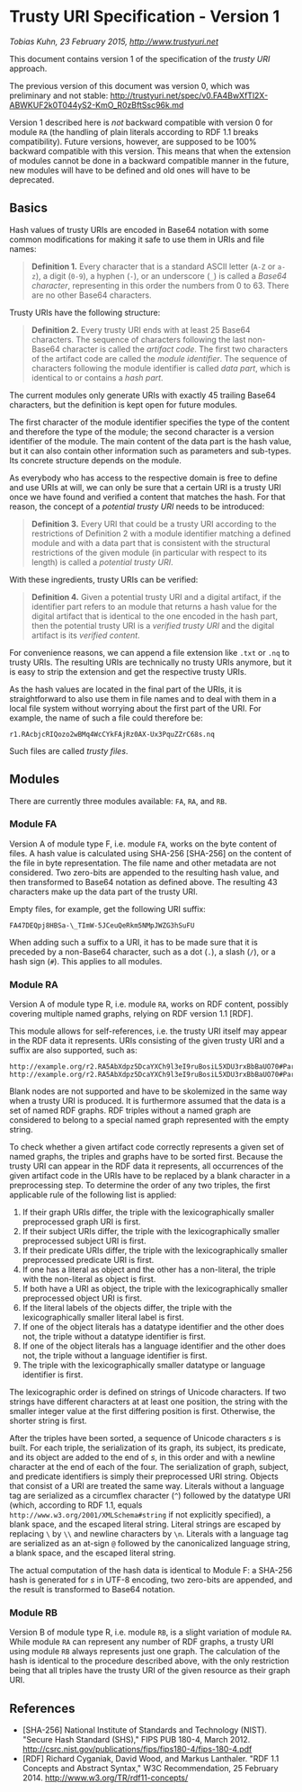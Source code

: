 Trusty URI Specification - Version 1
====================================

_Tobias Kuhn, 23 February 2015, http://www.trustyuri.net_

This document contains version 1 of the specification of the _trusty URI_
approach.

The previous version of this document was version 0, which was preliminary and
not stable:
http://trustyuri.net/spec/v0.FA4BwXfTl2X-ABWKUF2k0T044yS2-KmO_R0zBftSsc96k.md

Version 1 described here is _not_ backward compatible with version 0 for module
`RA` (the handling of plain literals according to RDF 1.1 breaks compatibility).
Future versions, however, are supposed to be 100% backward compatible with this
version. This means that when the extension of modules cannot be done in a
backward compatible manner in the future, new modules will have to be defined
and old ones will have to be deprecated.


Basics
------

Hash values of trusty URIs are encoded in Base64 notation with some common
modifications for making it safe to use them in URIs and file names:

> **Definition 1.**
> Every character that is a standard ASCII letter (`A-Z` or `a-z`), a digit
> (`0-9`), a hyphen (`-`), or an underscore (`_`) is called a _Base64
> character_, representing in this order the numbers from 0 to 63. There are no
> other Base64 characters.

Trusty URIs have the following structure:

> **Definition 2.**
> Every trusty URI ends with at least 25 Base64 characters. The sequence of
> characters following the last non-Base64 character is called the _artifact
> code_. The first two characters of the artifact code are called the _module
> identifier_. The sequence of characters following the module identifier is
> called _data part_, which is identical to or contains a _hash part_.

The current modules only generate URIs with exactly 45 trailing Base64
characters, but the definition is kept open for future modules.

The first character of the module identifier specifies the type of the content
and therefore the type of the module; the second character is a version
identifier of the module. The main content of the data part is the hash value,
but it can also contain other information such as parameters and sub-types. Its
concrete structure depends on the module.

As everybody who has access to the respective domain is free to define and use
URIs at will, we can only be sure that a certain URI is a trusty URI once we
have found and verified a content that matches the hash. For that reason, the
concept of a _potential trusty URI_ needs to be introduced:

> **Definition 3.**
> Every URI that could be a trusty URI according to the restrictions of
> Definition 2 with a module identifier matching a defined module and with a
> data part that is consistent with the structural restrictions of the given
> module (in particular with respect to its length) is called a _potential
> trusty URI_.

With these ingredients, trusty URIs can be verified:

> **Definition 4.**
> Given a potential trusty URI and a digital artifact, if the identifier part
> refers to an module that returns a hash value for the digital artifact that is
> identical to the one encoded in the hash part, then the potential trusty URI
> is a _verified trusty URI_ and the digital artifact is its _verified content_.

For convenience reasons, we can append a file extension like `.txt` or `.nq` to
trusty URIs. The resulting URIs are technically no trusty URIs anymore, but it
is easy to strip the extension and get the respective trusty URIs.

As the hash values are located in the final part of the URIs, it is
straightforward to also use them in file names and to deal with them in a local
file system without worrying about the first part of the URI. For example, the
name of such a file could therefore be:

    r1.RAcbjcRIQozo2wBMq4WcCYkFAjRz0AX-Ux3PquZZrC68s.nq

Such files are called _trusty files_.


Modules
-------

There are currently three modules available: `FA`, `RA`, and `RB`.


### Module FA

Version A of module type F, i.e. module `FA`, works on the byte content of
files. A hash value is calculated using SHA-256 [SHA-256] on the content of the
file in byte representation. The file name and other metadata are not
considered. Two zero-bits are appended to the resulting hash value, and then
transformed to Base64 notation as defined above. The resulting 43 characters
make up the data part of the trusty URI.

Empty files, for example, get the following URI suffix:

    FA47DEQpj8HBSa-\_TImW-5JCeuQeRkm5NMpJWZG3hSuFU

When adding such a suffix to a URI, it has to be made sure that it is preceded
by a non-Base64 character, such as a dot (`.`), a slash (`/`), or a hash sign
(`#`). This applies to all modules.


### Module RA

Version A of module type R, i.e. module `RA`, works on RDF content, possibly
covering multiple named graphs, relying on RDF version 1.1 [RDF].

This module allows for self-references, i.e. the trusty URI itself may appear in
the RDF data it represents. URIs consisting of the given trusty URI and a suffix
are also supported, such as:

    http://example.org/r2.RA5AbXdpz5DcaYXCh9l3eI9ruBosiL5XDU3rxBbBaUO70#Part1
    http://example.org/r2.RA5AbXdpz5DcaYXCh9l3eI9ruBosiL5XDU3rxBbBaUO70#Part2

Blank nodes are not supported and have to be skolemized in the same way when a
trusty URI is produced. It is furthermore assumed that the data is a set of
named RDF graphs. RDF triples without a named graph are considered to belong to
a special named graph represented with the empty string.

To check whether a given artifact code correctly represents a given set of named
graphs, the triples and graphs have to be sorted first. Because the trusty URI
can appear in the RDF data it represents, all occurrences of the given artifact
code in the URIs have to be replaced by a blank character in a preprocessing
step. To determine the order of any two triples, the first applicable rule of
the following list is applied:

1. If their graph URIs differ, the triple with the lexicographically smaller
   preprocessed graph URI is first.
2. If their subject URIs differ, the triple with the lexicographically smaller
   preprocessed subject URI is first.
3. If their predicate URIs differ, the triple with the lexicographically smaller
   preprocessed predicate URI is first.
4. If one has a literal as object and the other has a non-literal, the triple
   with the non-literal as object is first.
5. If both have a URI as object, the triple with the lexicographically smaller
   preprocessed object URI is first.
6. If the literal labels of the objects differ, the triple with the
   lexicographically smaller literal label is first.
7. If one of the object literals has a datatype identifier and the other does
   not, the triple without a datatype identifier is first.
8. If one of the object literals has a language identifier and the other does
   not, the triple without a language identifier is first.
9. The triple with the lexicographically smaller datatype or language identifier
   is first.

The lexicographic order is defined on strings of Unicode characters. If two
strings have different characters at at least one position, the string with the
smaller integer value at the first differing position is first. Otherwise, the
shorter string is first.

After the triples have been sorted, a sequence of Unicode characters _s_ is
built. For each triple, the serialization of its graph, its subject, its
predicate, and its object are added to the end of _s_, in this order and with a
newline character at the end of each of the four. The serialization of graph,
subject, and predicate identifiers is simply their preprocessed URI string.
Objects that consist of a URI are treated the same way. Literals without a
language tag are serialized as a circumflex character (`^`) followed by the
datatype URI (which, according to RDF 1.1, equals
`http://www.w3.org/2001/XMLSchema#string` if not explicitly specified), a blank
space, and the escaped literal string. Literal strings are escaped by replacing
`\` by `\\` and newline characters by `\n`. Literals with a language tag are
serialized as an at-sign `@` followed by the canonicalized language string, a
blank space, and the escaped literal string.

The actual computation of the hash data is identical to Module F: a SHA-256 hash
is generated for _s_ in UTF-8 encoding, two zero-bits are appended, and the
result is transformed to Base64 notation.


### Module RB

Version B of module type R, i.e. module `RB`, is a slight variation of module
`RA`. While module `RA` can represent any number of RDF graphs, a trusty URI
using module `RB` always represents just one graph. The calculation of the hash
is identical to the procedure described above, with the only restriction being
that all triples have the trusty URI of the given resource as their graph URI.


References
----------

- [SHA-256] National Institute of Standards and Technology (NIST). "Secure Hash
  Standard (SHS)," FIPS PUB 180-4, March 2012.
  http://csrc.nist.gov/publications/fips/fips180-4/fips-180-4.pdf
- [RDF] Richard Cyganiak, David Wood, and Markus Lanthaler. "RDF 1.1 Concepts
  and Abstract Syntax," W3C Recommendation, 25 February 2014.
  http://www.w3.org/TR/rdf11-concepts/
